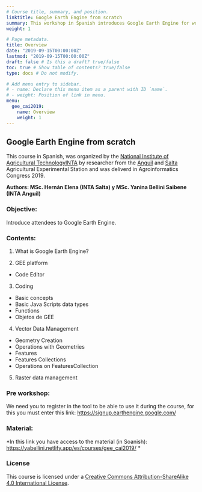 ```yaml
---
# Course title, summary, and position.
linktitle: Google Earth Engine from scratch
summary: This workshop in Spanish introduces Google Earth Engine for working with raster and vectorial data. 
weight: 1

# Page metadata.
title: Overview
date: "2019-09-15T00:00:00Z"
lastmod: "2019-09-15T00:00:00Z"
draft: false # Is this a draft? true/false
toc: true # Show table of contents? true/false
type: docs # Do not modify.

# Add menu entry to sidebar.
# - name: Declare this menu item as a parent with ID `name`.
# - weight: Position of link in menu.
menu:
  gee_cai2019:
    name: Overview
    weight: 1
---
```



## Google Earth Engine from scratch

This course in Spanish, was organized by the [National Institute of Agricultural TechnologyINTA](https://twitter.com/intaargentina) by researcher from the [Anguil](https://twitter.com/intaanguil) and [Salta](https://twitter.com/intasalta) Agricultural Experimental Station and was deliverd in Agroinformatics Congress 2019.

**Authors:  MSc. Hernán Elena (INTA Salta) y MSc. Yanina Bellini Saibene (INTA Anguil)**

### Objective: 
Introduce attendees to Google Earth Engine.

### Contents:

1. What is Google Earth Engine?

2. GEE platform

  * Code Editor

3. Coding

  * Basic concepts
  * Basic Java Scripts data types
  * Functions
  * Objetos de GEE

4. Vector Data Management

  * Geometry Creation
  * Operations with Geometries
  * Features 
  * Features Collections
  * Operations on FeaturesCollection

5. Raster data management


### Pre workshop:

We need you to register in the tool to be able to use it during the course, for this you must enter this link:
https://signup.earthengine.google.com/


### Material:

*In this link you have access to the material (in Soanish): https://yabellini.netlify.app/es/courses/gee_cai2019/ *

### License

This course is licensed under a [Creative Commons Attribution-ShareAlike 4.0 International License](https://creativecommons.org/licenses/by-sa/4.0/deed.es_ES).